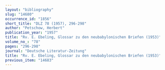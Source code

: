 ```yaml
---
layout: "bibliography"
slug: "14680"
occurrence_id: "1856"
short_title: "DLZ 78 (1957), 296-298"
author: "Petschow, Herbert"
publication_year: "1957"
title: "Rv. E. Ebeling, Glossar zu den neubabylonischen Briefen (1953)"
volume_no_: "78"
pages: "296-298"
journal: "Deutsche Literatur-Zeitung"
title: "Rv. E. Ebeling, Glossar zu den neubabylonischen Briefen (1953)"
previous_item: "14683"
---
```

